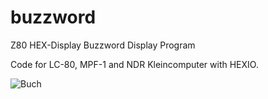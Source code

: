 # buzzword
Z80 HEX-Display Buzzword Display Program

Code for LC-80, MPF-1 and NDR Kleincomputer with HEXIO.

![Buch](https://github.com/petersieg/buzzword/blob/master/jkcem.png)
